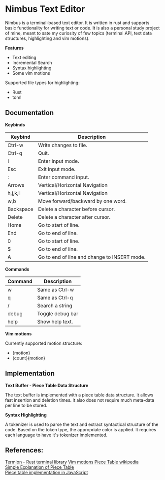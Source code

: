 # Nimbus Text Editor

Nimbus is a terminal-based text editor. It is written in rust and supports basic functionality for writing text or code.
It is also a personal study project of mine, meant to sate my curiosity of few topics (terminal API, text data structures, highlighting and vim motions).

**Features**
- Text editing
- Incremental Search
- Syntax highlighting
- Some vim motions

Supported file types for highlighting:
- Rust
- toml


## Documentation

**Keybinds**

| Keybind       | Description |
|-------------- | -------------- |
| Ctrl-w        | Write changes to file.    |
| Ctrl-q        | Quit.                     |
| I             | Enter input mode.         |
| Esc           | Exit input mode.          |
| :             | Enter command input.      |
| Arrows        | Vertical/Horizontal Navigation    |
| h,j,k,l       | Vertical/Horizontal Navigation    |
| w,b          | Move forward/backward by one word.    |
| Backspace     | Delete a character before cursor. |
| Delete        | Delete a character after cursor.  |
| Home          | Go to start of line.      |
| End           | Go to end of line.        |
| 0             | Go to start of line.      |
| $             | Go to end of line.        |
| A             | Go to end of line and change to INSERT mode.|

**Commands**

| Command | Description |
|-------------- | -------------- |
| w     | Same as Ctrl-w |
| q     | Same as Ctrl-q |
| /     | Search a string |
| debug | Toggle debug bar |
| help  | Show help text. |

**Vim motions**

Currently supported motion structure:
- {motion}
- {count}{motion}

## Implementation

**Text Buffer - Piece Table Data Structure**

The text buffer is implemented with a piece table data structure.
It allows fast insertion and deletion times.
It also does not require much meta-data per line to be stored.

**Syntax Highlighting**

A tokenizer is used to parse the text and extract syntactical structure
of the code. Based on the token type, the appropriate color is applied.
It requires each language to have it's tokenizer implemented.

## References:
[Termion - Rust terminal library](https://docs.rs/termion/latest/termion/)
[Vim motions](https://vimdoc.sourceforge.net/htmldoc/motion.html)
[Piece Table wikipedia](https://en.wikipedia.org/wiki/Piece_table)  
[Simple Explanation of Piece Table](https://darrenburns.net/posts/piece-table/)  
[Piece table implementation in JavaScript](https://github.com/sparkeditor/piece-table)  
